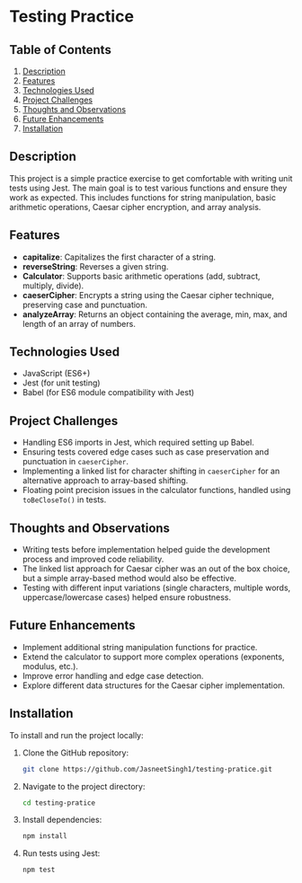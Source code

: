 # Testing Practice

## Table of Contents

1. [Description](#description)
1. [Features](#features)
1. [Technologies Used](#technologies-used)
1. [Project Challenges](#project-challenges)
1. [Thoughts and Observations](#thoughts-and-observations)
1. [Future Enhancements](#future-enhancements)
1. [Installation](#installation)

## Description

This project is a simple practice exercise to get comfortable with writing unit tests using Jest. The main goal is to test various functions and ensure they work as expected. This includes functions for string manipulation, basic arithmetic operations, Caesar cipher encryption, and array analysis.

## Features

- **capitalize**: Capitalizes the first character of a string.
- **reverseString**: Reverses a given string.
- **Calculator**: Supports basic arithmetic operations (add, subtract, multiply, divide).
- **caeserCipher**: Encrypts a string using the Caesar cipher technique, preserving case and punctuation.
- **analyzeArray**: Returns an object containing the average, min, max, and length of an array of numbers.

## Technologies Used

- JavaScript (ES6+)
- Jest (for unit testing)
- Babel (for ES6 module compatibility with Jest)

## Project Challenges

- Handling ES6 imports in Jest, which required setting up Babel.
- Ensuring tests covered edge cases such as case preservation and punctuation in `caeserCipher`.
- Implementing a linked list for character shifting in `caeserCipher` for an alternative approach to array-based shifting.
- Floating point precision issues in the calculator functions, handled using `toBeCloseTo()` in tests.

## Thoughts and Observations

- Writing tests before implementation helped guide the development process and improved code reliability.
- The linked list approach for Caesar cipher was an out of the box choice, but a simple array-based method would also be effective.
- Testing with different input variations (single characters, multiple words, uppercase/lowercase cases) helped ensure robustness.

## Future Enhancements

- Implement additional string manipulation functions for practice.
- Extend the calculator to support more complex operations (exponents, modulus, etc.).
- Improve error handling and edge case detection.
- Explore different data structures for the Caesar cipher implementation.

## Installation

To install and run the project locally:

1. Clone the GitHub repository:

   ```bash
   git clone https://github.com/JasneetSingh1/testing-pratice.git
   ```

2. Navigate to the project directory:

   ```bash
   cd testing-pratice
   ```

3. Install dependencies:

   ```bash
   npm install
   ```

4. Run tests using Jest:

   ```bash
   npm test
   
